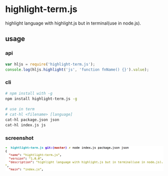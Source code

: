 # highlight-term.js
highlight language with highlight.js but in terminal(use in node.js).

## usage

### api

```js
var hljs = require('highlight-term.js');
console.log(hljs.highlight('js', 'function fnName() {}').value);
```

### cli

```bash
# npm install with -g
npm install highlight-term.js -g

# use in term
# cat-hl <filename> [language]
cat-hl package.json json
cat-hl index.js js
```

### screenshot

![json format](screenshot/json.png)
